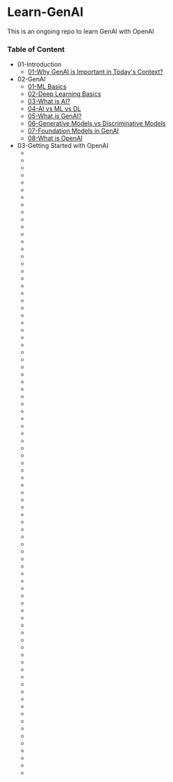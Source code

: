# Learn-GenAI
This is an ongoing repo to learn GenAI with OpenAI

### Table of Content
* 01-Introduction
    * [01-Why GenAI is Important in Today's Context?](https://www.gartner.com/en/topics/generative-ai)
* 02-GenAI
    * [01-ML Basics](https://www.geeksforgeeks.org/ml-machine-learning/)
    * [02-Deep Learning Basics](https://www.geeksforgeeks.org/introduction-deep-learning/)
    * [03-What is AI?](https://www.geeksforgeeks.org/what-is-artificial-intelligence/)
    * [04-AI vs ML vs DL](https://www.geeksforgeeks.org/difference-between-artificial-intelligence-vs-machine-learning-vs-deep-learning/)
    * [05-What is GenAI?](https://www.geeksforgeeks.org/what-is-generative-ai/)
    * [06-Generative Models vs Discriminative Models](https://www.turing.com/kb/generative-models-vs-discriminative-models-for-deep-learning)
    * [07-Foundation Models in GenAI](https://aws.amazon.com/what-is/foundation-models/)
    * [08-What is OpenAI](https://www.coursera.org/articles/what-is-openai)
* 03-Getting Started with OpenAI
    * []()
    * []()
    * []()
    * []()
    * []()
    * []()
    * []()
    * []()
    * []()
    * []()
    * []()
    * []()
    * []()
    * []()
    * []()
    * []()
    * []()
    * []()
    * []()
    * []()
    * []()
    * []()
    * []()
    * []()
    * []()
    * []()
    * []()
    * []()
    * []()
    * []()
    * []()
    * []()
    * []()
    * []()
    * []()
    * []()
    * []()
    * []()
    * []()
    * []()
    * []()
    * []()
    * []()
    * []()
    * []()
    * []()
    * []()
    * []()
    * []()
    * []()
    * []()
    * []()
    * []()
    * []()
    * []()
    * []()
    * []()
    * []()
    * []()
    * []()
    * []()
    * []()
    * []()
    * []()
    * []()
    * []()
    * []()
    * []()
    * []()
    * []()
    * []()
    * []()
    * []()
    * []()
    * []()
    * []()
    * []()
    * []()
    * []()
    * []()
    * []()
    * []()
    * []()
    * []()
    * []()
    
